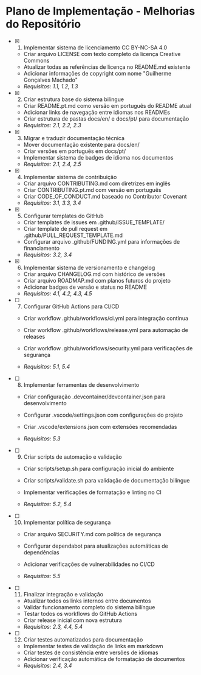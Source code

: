 # Plano de Implementação - Melhorias do Repositório

- [x] 1. Implementar sistema de licenciamento CC BY-NC-SA 4.0


  - Criar arquivo LICENSE com texto completo da licença Creative Commons
  - Atualizar todas as referências de licença no README.md existente
  - Adicionar informações de copyright com nome "Guilherme Gonçalves Machado"
  - _Requisitos: 1.1, 1.2, 1.3_

- [x] 2. Criar estrutura base do sistema bilíngue


  - Criar README.pt.md como versão em português do README atual
  - Adicionar links de navegação entre idiomas nos READMEs
  - Criar estrutura de pastas docs/en/ e docs/pt/ para documentação
  - _Requisitos: 2.1, 2.2, 2.3_

- [x] 3. Migrar e traduzir documentação técnica


  - Mover documentação existente para docs/en/
  - Criar versões em português em docs/pt/
  - Implementar sistema de badges de idioma nos documentos
  - _Requisitos: 2.1, 2.4, 2.5_

- [x] 4. Implementar sistema de contribuição


  - Criar arquivo CONTRIBUTING.md com diretrizes em inglês
  - Criar CONTRIBUTING.pt.md com versão em português
  - Criar CODE_OF_CONDUCT.md baseado no Contributor Covenant
  - _Requisitos: 3.1, 3.3, 3.4_

- [x] 5. Configurar templates do GitHub


  - Criar templates de issues em .github/ISSUE_TEMPLATE/
  - Criar template de pull request em .github/PULL_REQUEST_TEMPLATE.md
  - Configurar arquivo .github/FUNDING.yml para informações de financiamento
  - _Requisitos: 3.2, 3.4_

- [x] 6. Implementar sistema de versionamento e changelog


  - Criar arquivo CHANGELOG.md com histórico de versões
  - Criar arquivo ROADMAP.md com planos futuros do projeto
  - Adicionar badges de versão e status no README
  - _Requisitos: 4.1, 4.2, 4.3, 4.5_



- [ ] 7. Configurar GitHub Actions para CI/CD
  - Criar workflow .github/workflows/ci.yml para integração contínua
  - Criar workflow .github/workflows/release.yml para automação de releases
  - Criar workflow .github/workflows/security.yml para verificações de segurança


  - _Requisitos: 5.1, 5.4_

- [ ] 8. Implementar ferramentas de desenvolvimento
  - Criar configuração .devcontainer/devcontainer.json para desenvolvimento


  - Configurar .vscode/settings.json com configurações do projeto
  - Criar .vscode/extensions.json com extensões recomendadas
  - _Requisitos: 5.3_



- [ ] 9. Criar scripts de automação e validação
  - Criar scripts/setup.sh para configuração inicial do ambiente
  - Criar scripts/validate.sh para validação de documentação bilíngue
  - Implementar verificações de formatação e linting no CI


  - _Requisitos: 5.2, 5.4_

- [ ] 10. Implementar política de segurança
  - Criar arquivo SECURITY.md com política de segurança
  - Configurar dependabot para atualizações automáticas de dependências



  - Adicionar verificações de vulnerabilidades no CI/CD
  - _Requisitos: 5.5_

- [ ] 11. Finalizar integração e validação
  - Atualizar todos os links internos entre documentos
  - Validar funcionamento completo do sistema bilíngue
  - Testar todos os workflows do GitHub Actions
  - Criar release inicial com nova estrutura
  - _Requisitos: 2.3, 4.4, 5.4_

- [ ] 12. Criar testes automatizados para documentação
  - Implementar testes de validação de links em markdown
  - Criar testes de consistência entre versões de idiomas
  - Adicionar verificação automática de formatação de documentos
  - _Requisitos: 2.4, 3.4_
